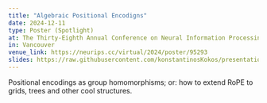 ```yaml
---
title: "Algebraic Positional Encodigns"
date: 2024-12-11
type: Poster (Spotlight)
at: The Thirty-Eighth Annual Conference on Neural Information Processing Systems
in: Vancouver
venue_link: https://neurips.cc/virtual/2024/poster/95293
slides: https://raw.githubusercontent.com/konstantinosKokos/presentations/master/NeurIPS24/ape/poster/poster.pdf
---
```


Positional encodings as group homomorphisms; or: how to extend RoPE to grids, trees and other cool structures.  